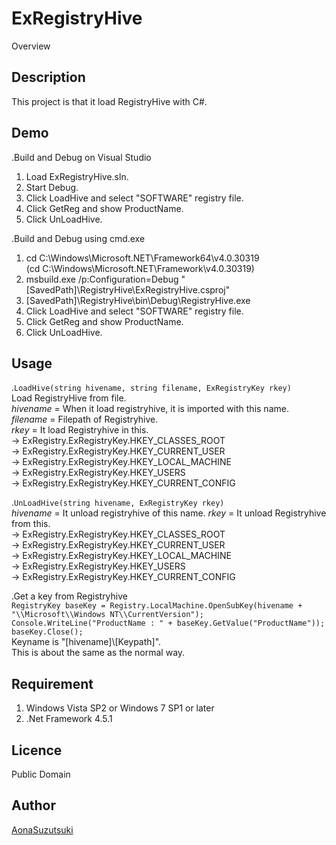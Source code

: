 ExRegistryHive
====

Overview

## Description
This project is that it load RegistryHive with C#.

## Demo
.Build and Debug on Visual Studio  
1. Load ExRegistryHive.sln.  
2. Start Debug.  
3. Click LoadHive and select "SOFTWARE" registry file.  
4. Click GetReg and show ProductName.  
5. Click UnLoadHive.  
  
.Build and Debug using cmd.exe  
1. cd C:\Windows\Microsoft.NET\Framework64\v4.0.30319  
  (cd C:\Windows\Microsoft.NET\Framework\v4.0.30319)  
2. msbuild.exe /p:Configuration=Debug "[SavedPath]\RegistryHive\ExRegistryHive.csproj"  
3. [SavedPath]\RegistryHive\bin\Debug\RegistryHive.exe  
4. Click LoadHive and select "SOFTWARE" registry file.  
5. Click GetReg and show ProductName.  
6. Click UnLoadHive.

## Usage
.`LoadHive(string hivename, string filename, ExRegistryKey rkey)`  
Load RegistryHive from file.  
*hivename* = When it load registryhive, it is imported with this name.  
*filename* = Filepath of Registryhive.  
*rkey* = It load Registryhive in this.  
 -> ExRegistry.ExRegistryKey.HKEY_CLASSES_ROOT  
 -> ExRegistry.ExRegistryKey.HKEY_CURRENT_USER  
 -> ExRegistry.ExRegistryKey.HKEY_LOCAL_MACHINE  
 -> ExRegistry.ExRegistryKey.HKEY_USERS  
 -> ExRegistry.ExRegistryKey.HKEY_CURRENT_CONFIG  
 
 .`UnLoadHive(string hivename, ExRegistryKey rkey)`  
 *hivename* = It unload registryhive of this name. 
 *rkey* = It unload Registryhive from this.  
 -> ExRegistry.ExRegistryKey.HKEY_CLASSES_ROOT  
 -> ExRegistry.ExRegistryKey.HKEY_CURRENT_USER  
 -> ExRegistry.ExRegistryKey.HKEY_LOCAL_MACHINE  
 -> ExRegistry.ExRegistryKey.HKEY_USERS  
 -> ExRegistry.ExRegistryKey.HKEY_CURRENT_CONFIG  


.Get a key from Registryhive  
`RegistryKey baseKey = Registry.LocalMachine.OpenSubKey(hivename + "\\Microsoft\\Windows NT\\CurrentVersion");  
Console.WriteLine("ProductName : " + baseKey.GetValue("ProductName"));  
baseKey.Close();`  
Keyname is "[hivename]\\[Keypath]".  
This is about the same as the normal way.  

## Requirement
1. Windows Vista SP2 or Windows 7 SP1 or later  
2. .Net Framework 4.5.1  

## Licence
Public Domain

## Author
[AonaSuzutsuki](https://github.com/AonaSuzutsuki)
